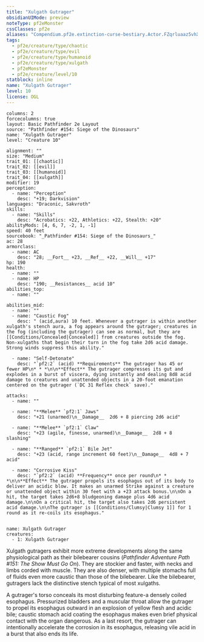 ```yaml
---
title: "Xulgath Gutrager"
obsidianUIMode: preview
noteType: pf2eMonster
cssClasses: pf2e
aliases: "Compendium.pf2e.extinction-curse-bestiary.Actor.FZqrluaaz5vhXEZ9" 
tags:
  - pf2e/creature/type/chaotic
  - pf2e/creature/type/evil
  - pf2e/creature/type/humanoid
  - pf2e/creature/type/xulgath
  - pf2eMonster
  - pf2e/creature/level/10
statblock: inline
name: "Xulgath Gutrager"
level: 10
license: OGL
---
```


```statblock
columns: 2
forcecolumns: true
layout: Basic Pathfinder 2e Layout
source: "Pathfinder #154: Siege of the Dinosaurs"
name: "Xulgath Gutrager"
level: "Creature 10"

alignment: ""
size: "Medium"
trait_01: [[chaotic]]
trait_02: [[evil]]
trait_03: [[humanoid]]
trait_04: [[xulgath]]
modifier: 19
perception:
  - name: "Perception"
    desc: "+19; Darkvision"
languages: "Draconic, Sakvroth"
skills:
  - name: "Skills"
    desc: "Acrobatics: +22, Athletics: +22, Stealth: +20"
abilityMods: [4, 6, 7, -2, 1, -1]
speed: 40 feet
sourcebook: "_Pathfinder #154: Siege of the Dinosaurs_"
ac: 28
armorclass:
  - name: AC
    desc: "28; __Fort__ +23, __Ref__ +22, __Will__ +17"
hp: 190
health:
  - name: ""
  - name: HP
    desc: "190; __Resistances__ acid 10"
abilities_top:
  - name: ""

abilities_mid:
  - name: ""
  - name: "Caustic Fog"
    desc: " (acid,aura) 10 feet. Whenever a gutrager is within another xulgath's stench aura, a fog appears around the gutrager; creatures in the fog (including the gutrager) can see as normal, but they are [[Conditions/Concealed|Concealed]] from creatures outside the fog. Non-xulgaths that begin their turn in the fog take 2d6 acid damage. Strong winds suppress this ability."

  - name: "Self-Detonate"
    desc: "`pf2:2` (acid) **Requirements** The gutrager has 45 or fewer HP\n* * *\n\n**Effect** The gutrager compresses its gut and explodes in a burst of viscera, dying instantly and dealing 8d8 acid damage to creatures and unattended objects in a 20-foot emanation centered on the gutrager (`DC 31 Reflex check` save)."

attacks:
  - name: ""

  - name: "**Melee** `pf2:1` Jaws"
    desc: "+21 (unarmed)\n__Damage__  2d6 + 8 piercing 2d6 acid"

  - name: "**Melee** `pf2:1` Claw"
    desc: "+23 (agile, finesse, unarmed)\n__Damage__  2d8 + 8 slashing"

  - name: "**Ranged** `pf2:1` Bile Jet"
    desc: "+23 (acid, range increment 60 feet)\n__Damage__  4d8 + 7 acid"

  - name: "Corrosive Kiss"
    desc: "`pf2:2` (acid) **Frequency** once per round\n* * *\n\n**Effect** The gutrager propels its esophagus out of its body to deliver an acidic blow. It makes an unarmed Strike against a creature or unattended object within 30 feet with a +23 attack bonus.\n\nOn a hit, the target takes 2d6+8 bludgeoning damage plus 4d6 acid damage.\n\nOn a critical hit, the target also takes 2d6 persistent acid damage.\n\nThe gutrager is [[Conditions/Clumsy|Clumsy 1]] for 1 round as it re-coils its esophagus."
 
```

```encounter-table
name: Xulgath Gutrager
creatures:
  - 1: Xulgath Gutrager
```



Xulgath gutragers exhibit more extreme developments along the same physiological path as their bilebearer cousins (_Pathfinder Adventure Path #151: The Show Must Go On_). They are stockier and faster, with necks and limbs corded with muscle. They are also denser, with multiple stomachs full of fluids even more caustic than those of the bilebearer. Like the bilebearer, gutragers lack the distinctive stench typical of most xulgaths.

A gutrager's torso conceals its most disturbing feature-a densely coiled esophagus. Pressurized bladders and a muscular throat allow the gutrager to propel its esophagus outward in an explosion of yellow flesh and acidic bile; caustic stomach acid coating the esophagus makes even brief physical contact with the organ dangerous. As a last resort, the gutrager can intentionally accelerate the corrosion in its esophagus, releasing vile acid in a burst that also ends its life.
